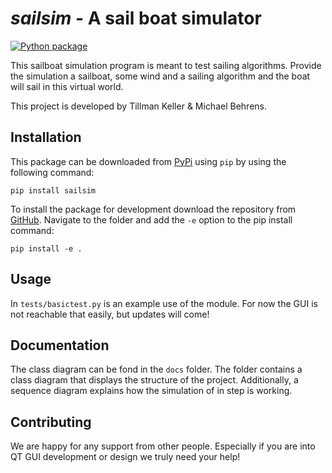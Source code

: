 # _sailsim_ - A sail boat simulator
[![Python package](https://github.com/mfbehrens99/sailsim/actions/workflows/python-package.yml/badge.svg)](https://github.com/mfbehrens99/sailsim/actions/workflows/python-package.yml)

This sailboat simulation program is meant to test sailing algorithms. Provide the simulation a sailboat, some wind and a sailing algorithm and the boat will sail in this virtual world.

This project is developed by Tillman Keller & Michael Behrens.

## Installation
This package can be downloaded from [PyPi](https://pypi.org/project/sailsim/) using `pip` by using the following command:

`pip install sailsim`

To install the package for development download the repository from [GitHub]. Navigate to the folder and add the `-e` option to the pip install command:

`pip install -e .`

## Usage
In `tests/basictest.py` is an example use of the module. For now the GUI is not reachable that easily, but updates will come!

## Documentation
The class diagram can be fond in the `docs` folder. The folder contains a class diagram that displays the structure of the project. Additionally, a sequence diagram explains how the simulation of in step is working.

## Contributing
We are happy for any support from other people. Especially if you are into QT GUI development or design we truly need your help!


[GitHub]: https://github.com/mfbehrens99/sailsim
